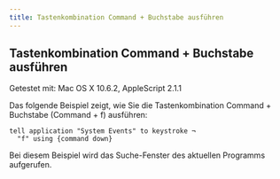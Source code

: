 ```yaml
---
title: Tastenkombination Command + Buchstabe ausführen
---
```


## Tastenkombination Command + Buchstabe ausführen

Getestet mit: Mac OS X 10.6.2, AppleScript 2.1.1

Das folgende Beispiel zeigt, wie Sie die Tastenkombination Command + Buchstabe (Command + f) ausführen:

```applescript
tell application "System Events" to keystroke ¬
  "f" using {command down}
```

Bei diesem Beispiel wird das Suche-Fenster des aktuellen Programms aufgerufen.
